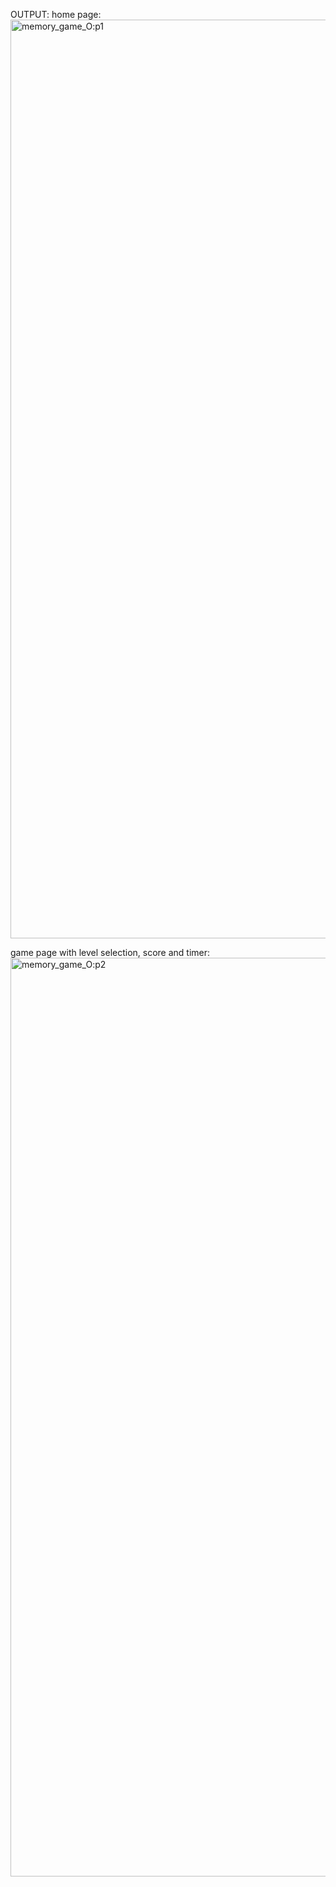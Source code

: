 OUTPUT:
home page:
<img width="1470" alt="memory_game_O:p1" src="https://github.com/user-attachments/assets/46872eaf-422a-4be5-938f-1e43d50d0995" />

game page with level selection, score and timer:
<img width="1470" alt="memory_game_O:p2" src="https://github.com/user-attachments/assets/c91e4599-b6fb-4367-890c-e961a4fe468b" />
